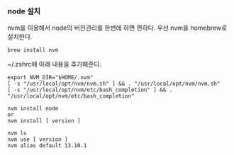 ### node 설치
nvm을 이용해서 node의 버전관리를 한번에 하면 편하다.
우선 nvm을 homebrew로 설치한다.

```
brew install nvm
```


~/.zshrc에 아래 내용을 추가해준다.
```
export NVM_DIR="$HOME/.nvm"
[ -s "/usr/local/opt/nvm/nvm.sh" ] && . "/usr/local/opt/nvm/nvm.sh"
[ -s "/usr/local/opt/nvm/etc/bash_completion" ] && . "/usr/local/opt/nvm/etc/bash_completion"
```

```
nvm install node
or
nvm install [ version ]
```

```
nvm ls
nvm use [ version ]
nvm alias default 13.10.1
```
